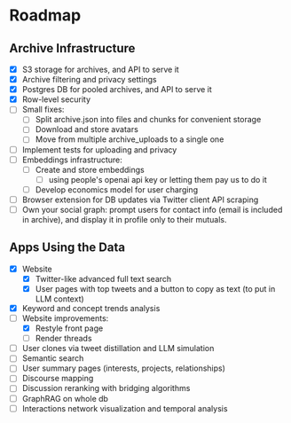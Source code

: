 # Roadmap

## Archive Infrastructure

- [x] S3 storage for archives, and API to serve it
- [x] Archive filtering and privacy settings
- [x] Postgres DB for pooled archives, and API to serve it
- [x] Row-level security
- [ ] Small fixes:
  - [ ] Split archive.json into files and chunks for convenient storage
  - [ ] Download and store avatars
  - [ ] Move from multiple archive_uploads to a single one
- [ ] Implement tests for uploading and privacy
- [ ] Embeddings infrastructure:
  - [ ] Create and store embeddings
    - [ ] using people's openai api key or letting them pay us to do it
  - [ ] Develop economics model for user charging
- [ ] Browser extension for DB updates via Twitter client API scraping
- [ ] Own your social graph: prompt users for contact info (email is included in archive), and display it in profile only to their mutuals.

## Apps Using the Data

- [x] Website
  - [x] Twitter-like advanced full text search
  - [x] User pages with top tweets and a button to copy as text (to put in LLM context)
- [x] Keyword and concept trends analysis
- [ ] Website improvements:
  - [x] Restyle front page
  - [ ] Render threads
- [ ] User clones via tweet distillation and LLM simulation
- [ ] Semantic search
- [ ] User summary pages (interests, projects, relationships)
- [ ] Discourse mapping
- [ ] Discussion reranking with bridging algorithms
- [ ] GraphRAG on whole db
- [ ] Interactions network visualization and temporal analysis
